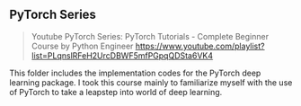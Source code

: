 
## PyTorch Series
> Youtube PyTorch Series: PyTorch Tutorials - Complete Beginner Course by Python Engineer
> https://www.youtube.com/playlist?list=PLqnslRFeH2UrcDBWF5mfPGpqQDSta6VK4


This folder includes the implementation codes for the PyTorch deep learning package.
I took this course mainly to familiarize myself with the use of PyTorch to take a leapstep into world of deep learning.